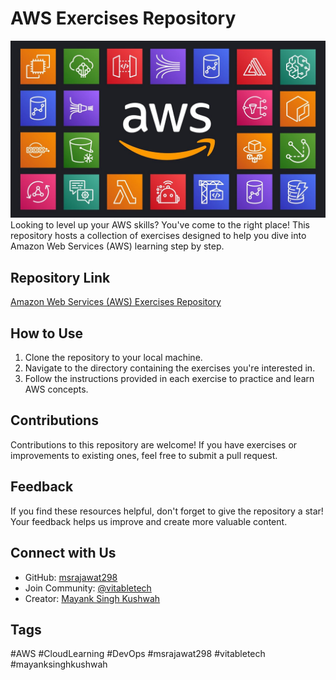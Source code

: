 # AWS Exercises Repository
![aws learning](./aws-resources.jpg)
Looking to level up your AWS skills? You've come to the right place! This repository hosts a collection of exercises designed to help you dive into Amazon Web Services (AWS) learning step by step.

## Repository Link

[Amazon Web Services (AWS) Exercises Repository](https://github.com/msrajawat298/msrajawat298.github.io/tree/main/devops/aws-ec2-learning)

## How to Use

1. Clone the repository to your local machine.
2. Navigate to the directory containing the exercises you're interested in.
3. Follow the instructions provided in each exercise to practice and learn AWS concepts.

## Contributions

Contributions to this repository are welcome! If you have exercises or improvements to existing ones, feel free to submit a pull request.

## Feedback

If you find these resources helpful, don't forget to give the repository a star! Your feedback helps us improve and create more valuable content.

## Connect with Us

- GitHub: [msrajawat298](https://github.com/msrajawat298)
- Join Community: [@vitabletech](https://vitabletech.in/)
- Creator: [Mayank Singh Kushwah](https://github.com/msrajawat298)

## Tags

#AWS #CloudLearning #DevOps #msrajawat298 #vitabletech #mayanksinghkushwah
